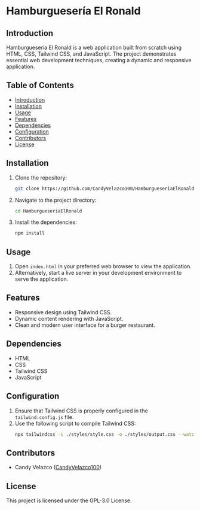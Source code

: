 # Hamburguesería El Ronald

## Introduction
Hamburguesería El Ronald is a web application built from scratch using HTML, CSS, Tailwind CSS, and JavaScript. The project demonstrates essential web development techniques, creating a dynamic and responsive application.

## Table of Contents
- [Introduction](#introduction)
- [Installation](#installation)
- [Usage](#usage)
- [Features](#features)
- [Dependencies](#dependencies)
- [Configuration](#configuration)
- [Contributors](#contributors)
- [License](#license)

## Installation
1. Clone the repository:
    ```sh
    git clone https://github.com/CandyVelazco100/HamburgueseriaElRonald.git
    ```
2. Navigate to the project directory:
    ```sh
    cd HamburgueseriaElRonald
    ```
3. Install the dependencies:
    ```sh
    npm install
    ```

## Usage
1. Open `index.html` in your preferred web browser to view the application.
2. Alternatively, start a live server in your development environment to serve the application.

## Features
- Responsive design using Tailwind CSS.
- Dynamic content rendering with JavaScript.
- Clean and modern user interface for a burger restaurant.

## Dependencies
- HTML
- CSS
- Tailwind CSS
- JavaScript

## Configuration
1. Ensure that Tailwind CSS is properly configured in the `tailwind.config.js` file.
2. Use the following script to compile Tailwind CSS:
    ```sh
    npx tailwindcss -i ./styles/style.css -o ./styles/output.css --watch
    ```

## Contributors
- Candy Velazco ([CandyVelazco100](https://github.com/CandyVelazco100))

## License
This project is licensed under the GPL-3.0 License.

   

      
